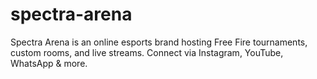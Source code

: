# spectra-arena
Spectra Arena is an online esports brand hosting Free Fire tournaments, custom rooms, and live streams. Connect via Instagram, YouTube, WhatsApp &amp; more.
